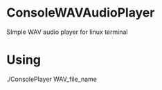 # ConsoleWAVAudioPlayer
SImple WAV audio player for linux terminal

# Using
./ConsolePlayer WAV_file_name
